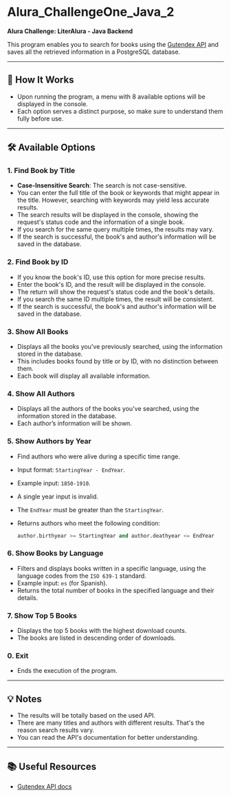# Alura_ChallengeOne_Java_2
**Alura Challenge: LiterAlura - Java Backend**

This program enables you to search for books using the [Gutendex API](https://gutendex.com/) and saves all the retrieved information in a PostgreSQL database.

---

## 📘 How It Works

- Upon running the program, a menu with 8 available options will be displayed in the console.
- Each option serves a distinct purpose, so make sure to understand them fully before use.

---

## 🛠️ Available Options

### 1. **Find Book by Title**
   - **Case-Insensitive Search**: The search is not case-sensitive.
   - You can enter the full title of the book or keywords that might appear in the title. However, searching with keywords may yield less accurate results.
   - The search results will be displayed in the console, showing the request's status code and the information of a single book.
   - If you search for the same query multiple times, the results may vary.
   - If the search is successful, the book's and author's information will be saved in the database.

### 2. **Find Book by ID**
   - If you know the book's ID, use this option for more precise results.
   - Enter the book's ID, and the result will be displayed in the console.
   - The return will show the request's status code and the book's details.
   - If you search the same ID multiple times, the result will be consistent.
   - If the search is successful, the book's and author's information will be saved in the database.

### 3. **Show All Books**
   - Displays all the books you've previously searched, using the information stored in the database.
   - This includes books found by title or by ID, with no distinction between them.
   - Each book will display all available information.

### 4. **Show All Authors**
   - Displays all the authors of the books you've searched, using the information stored in the database.
   - Each author’s information will be shown.

### 5. **Show Authors by Year**
   - Find authors who were alive during a specific time range.
   - Input format: `StartingYear - EndYear`.
   - Example input: `1850-1910`.
   - A single year input is invalid.
   - The `EndYear` must be greater than the `StartingYear`.
   - Returns authors who meet the following condition:

     ```python
     author.birthyear >= StartingYear and author.deathyear <= EndYear
     ```

### 6. **Show Books by Language**
   - Filters and displays books written in a specific language, using the language codes from the `ISO 639-1` standard.
   - Example input: `es` (for Spanish).
   - Returns the total number of books in the specified language and their details.

### 7. **Show Top 5 Books**
   - Displays the top 5 books with the highest download counts.
   - The books are listed in descending order of downloads.

### 0. **Exit**
   - Ends the execution of the program.

---

## 💡 Notes

- The results will be totally based on the used API.
- There are many titles and authors with different results. That's the reason search results vary.
- You can read the API's documentation for better understanding.

---

## 📚 Useful Resources

- [Gutendex API docs](https://gutendex.com/)
